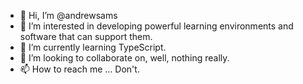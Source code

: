 - 👋 Hi, I’m @andrewsams
- 👀 I’m interested in developing powerful learning environments and software that can support them.
- 🌱 I’m currently learning TypeScript.
- 💞️ I’m looking to collaborate on, well, nothing really.
- 📫 How to reach me ... Don't.
